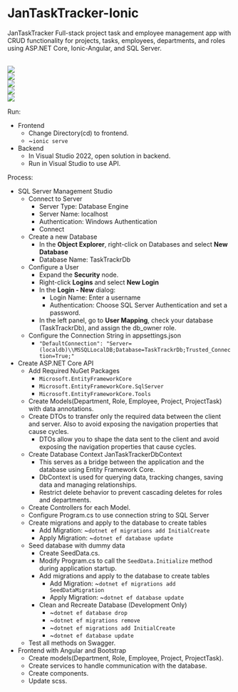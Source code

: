 # JanTaskTracker-Ionic
JanTaskTracker Full-stack project task and employee management app with CRUD functionality for projects, tasks, employees, departments, and roles using ASP.NET Core, Ionic-Angular, and SQL Server.

<br>
<img src="/screenshots/0-sidemenu.png">
<br>
<img src="/screenshots/1-projects.png">
<br>
<img src="/screenshots/2-employees.png">
</br>
<img src="/screenshots/3-roles.png">
</br>
<img src="/screenshots/4-departments.png">
<br>

Run:
<ul>
  <li>Frontend
    <ul>
      <li>Change Directory(cd) to frontend.</li>
      <li>~<code>ionic serve</code></li>
    </ul>
  </li>
  <li>Backend
    <ul>
      <li>In Visual Studio 2022, open solution in backend.</li>
      <li>Run in Visual Studio to use API.</li>
    </ul>
  </li>
</ul>

Process:
<ul>
  <li>SQL Server Management Studio
    <ul>
      <li>Connect to Server
        <ul>
          <li>Server Type: Database Engine</li>
          <li>Server Name: localhost</li>
          <li>Authentication: Windows Authentication</li>
          <li>Connect</li>
        </ul>
      </li>
      <li>Create a new Database
        <ul>
          <li>In the <strong>Object Explorer</strong>, right-click on Databases and select <strong>New Database</strong></li>
          <li>Database Name: TaskTrackrDb</li>
        </ul>
      </li>
      <li>Configure a User
        <ul>
          <li>Expand the <strong>Security</strong> node.</li>
          <li>Right-click <strong>Logins</strong> and select <strong>New Login</strong></li>
          <li>In the <strong>Login - New</strong> dialog:
            <ul>
              <li>Login Name: Enter a username</li>
              <li>Authentication: Choose SQL Server Authentication and set a password.</li>
            </ul>
          </li>
          <li>In the left panel, go to <strong>User Mapping</strong>, check your database (TaskTrackrDb), and assign the db_owner role.</li>
        </ul>
      </li>
      <li>Configure the Connection String in appsettings.json
        <ul>
          <li><code>"DefaultConnection": "Server=(localdb)\\MSSQLLocalDB;Database=TaskTrackrDb;Trusted_Connection=True;"</code></li>
        </ul>
      </li>
    </ul>
  </li>
  <li>Create ASP.NET Core API
    <ul>
      <li>Add Required NuGet Packages
        <ul>
          <li><code>Microsoft.EntityFrameworkCore</code></li>
          <li><code>Microsoft.EntityFrameworkCore.SqlServer</code></li>
          <li><code>Microsoft.EntityFrameworkCore.Tools</code></li>
        </ul>
      </li>
      <li>Create Models(Department, Role, Employee, Project, ProjectTask) with data annotations.</li>
      <li>Create DTOs to transfer only the required data between the client and server. Also to avoid exposing the navigation properties that cause cycles.
        <ul>
          <li>DTOs allow you to shape the data sent to the client and avoid exposing the navigation properties that cause cycles.
          </li>
        </ul>
      </li>
      <li>Create Database Context JanTaskTrackerDbContext
        <ul>
          <li>This serves as a bridge between the application and the database using Entity Framework Core.</li>
          <li>DbContext is used for querying data, tracking changes, saving data and managing relationships.</li>
          <li>Restrict delete behavior to prevent cascading deletes for roles and departments.</li>
        </ul>
      </li>
      <li>Create Controllers for each Model.</li>
      <li>Configure Program.cs to use connection string to SQL Server</li>
      <li>Create migrations and apply to the database to create tables
        <ul>
          <li>Add Migration: ~<code>dotnet ef migrations add InitialCreate</code></li>
          <li>Apply Migration: ~<code>dotnet ef database update</code></li>
        </ul>
      </li>
      <li>Seed database with dummy data
        <ul>
          <li>Create SeedData.cs.</li>
          <li>Modify Program.cs to call the <code>SeedData.Initialize</code> method during application startup.</li>
          <li>Add migrations and apply to the database to create tables
            <ul>
              <li>Add Migration: ~<code>dotnet ef migrations add SeedDataMigration</code></li>
              <li>Apply Migration: ~<code>dotnet ef database update</code></li>
            </ul>
          </li>
          <li>Clean and Recreate Database (Development Only)
            <ul>
              <li>~<code>dotnet ef database drop</code></li>
              <li>~<code>dotnet ef migrations remove</code></li>
              <li>~<code>dotnet ef migrations add InitialCreate</code></li>
              <li>~<code>dotnet ef database update</code></li>
            </ul>
          </li>
        </ul>
      </li>
      <li>Test all methods on Swagger.
      </li>
    </ul>
  </li>
  <li>Frontend with Angular and Bootstrap
    <ul>
      <li>Create models(Department, Role, Employee, Project, ProjectTask).</li>
      <li>Create services to handle communication with the database.</li>
      <li>Create components.</li>
      <li>Update scss.</li>
    </ul>
  </li>
</ul>